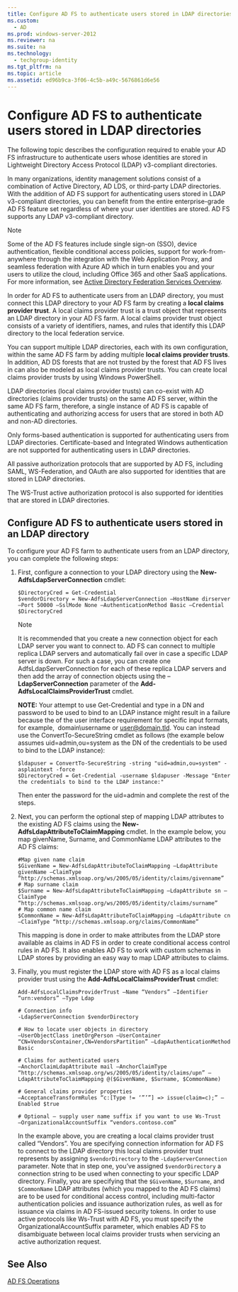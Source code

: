 ```yaml
---
title: Configure AD FS to authenticate users stored in LDAP directories
ms.custom: 
  - AD
ms.prod: windows-server-2012
ms.reviewer: na
ms.suite: na
ms.technology: 
  - techgroup-identity
ms.tgt_pltfrm: na
ms.topic: article
ms.assetid: ed96b9ca-3f06-4c5b-a49c-5676861d6e56
---
```

# Configure AD FS to authenticate users stored in LDAP directories
The following topic describes the configuration required to enable your AD FS infrastructure to authenticate users whose identities are stored in Lightweight Directory Access Protocol \(LDAP\) v3\-compliant directories.

In many organizations, identity management solutions consist of a combination of Active Directory, AD LDS, or third\-party LDAP directories. With the addition of AD FS support for authenticating users stored in LDAP v3\-compliant directories, you can benefit from the entire enterprise\-grade AD FS feature set regardless of where your user identities are stored. AD FS supports any LDAP v3\-compliant directory.

> [!NOTE]
> Some of the AD FS features include single sign\-on \(SSO\), device authentication, flexible conditional access policies, support for work\-from\-anywhere through the integration with the Web Application Proxy, and seamless federation with Azure AD which in turn enables you and your users to utilize the cloud, including Office 365 and other SaaS applications.  For more information, see [Active Directory Federation Services Overview](Active-Directory-Federation-Services-Overview.md).

In order for AD FS to authenticate users from an LDAP directory, you must connect this LDAP directory to your AD FS farm by creating a **local claims provider trust**.  A local claims provider trust is a trust object that represents an LDAP directory in your AD FS farm. A local claims provider trust object consists of a variety of identifiers, names, and rules that identify this LDAP directory to the local federation service.

You can support multiple LDAP directories, each with its own configuration, within the same AD FS farm by adding multiple **local claims provider trusts**. In addition, AD DS forests that are not trusted by the forest that AD FS lives in can also be modeled as local claims provider trusts. You can create local claims provider trusts by using Windows PowerShell.

LDAP directories \(local claims provider trusts\) can co\-exist with AD directories \(claims provider trusts\) on the same AD FS server, within the same AD FS farm, therefore, a single instance of AD FS is capable of authenticating and authorizing access for users that are stored in both AD and non\-AD directories.

Only forms\-based authentication is supported for authenticating users from LDAP directories. Certificate\-based and Integrated Windows authentication are not supported for authenticating users in LDAP directories.

All passive authorization protocols that are supported by AD FS, including SAML, WS\-Federation, and OAuth are also supported for identities that are stored in LDAP directories.

The WS\-Trust active authorization protocol is also supported for identities that are stored in LDAP directories.

## Configure AD FS to authenticate users stored in an LDAP directory
To configure your AD FS farm to authenticate users from an LDAP directory, you can complete the following steps:

1.  First, configure a connection to your LDAP directory using the **New\-AdfsLdapServerConnection** cmdlet:

    ```
    $DirectoryCred = Get-Credential
    $vendorDirectory = New-AdfsLdapServerConnection –HostName dirserver –Port 50000 –SslMode None –AuthenticationMethod Basic –Credential $DirectoryCred
    ```

    > [!NOTE]
    > It is recommended that you create a new connection object for each LDAP server you want to connect to. AD FS can connect to multiple replica LDAP servers and automatically fail over in case a specific LDAP server is down. For such a case, you can create one AdfsLdapServerConnection for each of these replica LDAP servers and then add the array of connection objects using the –**LdapServerConnection** parameter of the **Add\-AdfsLocalClaimsProviderTrust** cmdlet.

    **NOTE:** Your attempt to use Get\-Credential and type in a DN and password to be used to bind to an LDAP instance might result in a failure because the of the user interface requirement for specific input formats, for example,  domain\\username or user@domain.tld. You can instead use the ConvertTo\-SecureString cmdlet as follows \(the example below assumes uid\=admin,ou\=system as the DN of the credentials to be used to bind to the LDAP instance\):

    ```
    $ldapuser = ConvertTo-SecureString -string "uid=admin,ou=system" -asplaintext -force
    $DirectoryCred = Get-Credential -username $ldapuser -Message "Enter the credentials to bind to the LDAP instance:"
    ```

    Then enter the password for the uid\=admin and complete the rest of the steps.

2.  Next, you can perform the optional step of mapping LDAP attributes to the existing AD FS claims using the **New\-AdfsLdapAttributeToClaimMapping** cmdlet. In the example below, you map givenName, Surname, and CommonName LDAP attributes to the AD FS claims:

    ```
    #Map given name claim
    $GivenName = New-AdfsLdapAttributeToClaimMapping –LdapAttribute givenName –ClaimType “http://schemas.xmlsoap.org/ws/2005/05/identity/claims/givenname”
    # Map surname claim
    $Surname = New-AdfsLdapAttributeToClaimMapping –LdapAttribute sn –ClaimType “http://schemas.xmlsoap.org/ws/2005/05/identity/claims/surname” 
    # Map common name claim
    $CommonName = New-AdfsLdapAttributeToClaimMapping –LdapAttribute cn –ClaimType “http://schemas.xmlsoap.org/claims/CommonName”
    ```

    This mapping is done in order to make attributes from the LDAP store available as claims in AD FS in order to create conditional access control rules in AD FS. It also enables AD FS to work with custom schemas in LDAP stores by providing an easy way to map LDAP attributes to claims.

3.  Finally, you must register the LDAP store with AD FS as a local claims provider trust using the **Add\-AdfsLocalClaimsProviderTrust** cmdlet:

    ```
    Add-AdfsLocalClaimsProviderTrust –Name “Vendors” –Identifier “urn:vendors” –Type Ldap

    # Connection info
    -LdapServerConnection $vendorDirectory 

    # How to locate user objects in directory
    –UserObjectClass inetOrgPerson –UserContainer “CN=VendorsContainer,CN=VendorsPartition” –LdapAuthenticationMethod Basic 

    # Claims for authenticated users
    –AnchorClaimLdapAttribute mail –AnchorClaimType “http://schemas.xmlsoap.org/ws/2005/05/identity/claims/upn” –LdapAttributeToClaimMapping @($GivenName, $Surname, $CommonName) 

    # General claims provider properties
    –AcceptanceTransformRules “c:[Type != ‘”’”] => issue(claim=c);” –Enabled $true 

    # Optional – supply user name suffix if you want to use Ws-Trust
    –OrganizationalAccountSuffix “vendors.contoso.com”

    ```

    In the example above, you are creating a local claims provider trust called “Vendors”. You are specifying connection information for AD FS to connect to the LDAP directory this local claims provider trust represents by assigning `$vendorDirectory` to the `-LdapServerConnection` parameter. Note that in step one, you’ve assigned `$vendorDirectory` a connection string to be used when connecting to your specific LDAP directory. Finally, you are specifying that the `$GivenName`, `$Surname`, and `$CommonName` LDAP attributes \(which you mapped to the AD FS claims\) are to be used for conditional access control, including multi\-factor authentication policies and issuance authorization rules, as well as for issuance via claims in AD FS\-issued security tokens. In order to use active protocols like Ws\-Trust with AD FS, you must specify the OrganizationalAccountSuffix parameter, which enables AD FS to disambiguate between local claims provider trusts when servicing an active authorization request.

## See Also
[AD FS Operations](AD-FS-Operations.md)


